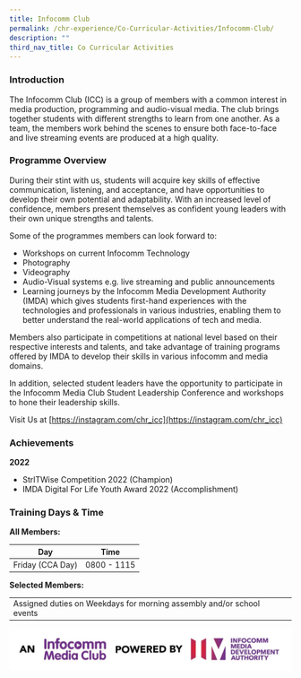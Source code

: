 ```yaml
---
title: Infocomm Club
permalink: /chr-experience/Co-Curricular-Activities/Infocomm-Club/
description: ""
third_nav_title: Co Curricular Activities
---
```

### Introduction
The Infocomm Club (ICC) is a group of members with a common interest in media production, programming and audio-visual media. The club brings together students with different strengths to learn from one another. As a team, the members work behind the scenes to ensure both face-to-face and live streaming events are produced at a high quality.

### Programme Overview

During their stint with us, students will acquire key skills of effective communication, listening, and acceptance, and have opportunities to develop their own potential and adaptability. With an increased level of confidence, members present themselves as confident young leaders with their own unique strengths and talents.

Some of the programmes members can look forward to:
- Workshops on current Infocomm Technology
- Photography
- Videography
- Audio-Visual systems e.g. live streaming and public announcements
- Learning journeys by the Infocomm Media Development Authority (IMDA) which gives students first-hand experiences with the technologies and professionals in various industries, enabling them to better understand the real-world applications of tech and media. 

Members also participate in competitions at national level based on their respective interests and talents, and take advantage of training programs offered by IMDA to develop their skills in various infocomm and media domains.

In addition, selected student leaders have the opportunity to participate in the Infocomm Media Club Student Leadership Conference and workshops to hone their leadership skills. 

Visit Us at [https://instagram.com/chr_icc](https://instagram.com/chr_icc)

### Achievements

**2022**
- StrlTWise Competition 2022 (Champion)
- IMDA Digital For Life Youth Award 2022 (Accomplishment)


### Training Days &amp; Time

**All Members:**

| Day| Time | 
| -------- | -------- | 
| Friday (CCA Day) | 0800 - 1115 |

**Selected Members:**

| |  | 
| -------- | -------- | 
| Assigned duties on Weekdays for morning assembly and/or school events |  |


![](/images/CCA/imdaimctagline.jpg)